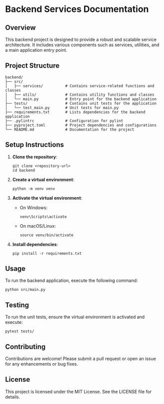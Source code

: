 # Backend Services Documentation

## Overview
This backend project is designed to provide a robust and scalable service architecture. It includes various components such as services, utilities, and a main application entry point.

## Project Structure
```
backend/
├── src/
│   ├── services/          # Contains service-related functions and classes
│   ├── utils/             # Contains utility functions and classes
│   └── main.py            # Entry point for the backend application
├── tests/                 # Contains unit tests for the application
│   └── test_main.py       # Unit tests for main.py
├── requirements.txt       # Lists dependencies for the backend application
├── .pylintrc              # Configuration for pylint
├── pyproject.toml         # Project dependencies and configurations
└── README.md              # Documentation for the project
```

## Setup Instructions
1. **Clone the repository**:
   ```
   git clone <repository-url>
   cd backend
   ```

2. **Create a virtual environment**:
   ```
   python -m venv venv
   ```

3. **Activate the virtual environment**:
   - On Windows:
     ```
     venv\Scripts\activate
     ```
   - On macOS/Linux:
     ```
     source venv/bin/activate
     ```

4. **Install dependencies**:
   ```
   pip install -r requirements.txt
   ```

## Usage
To run the backend application, execute the following command:
```
python src/main.py
```

## Testing
To run the unit tests, ensure the virtual environment is activated and execute:
```
pytest tests/
```

## Contributing
Contributions are welcome! Please submit a pull request or open an issue for any enhancements or bug fixes.

## License
This project is licensed under the MIT License. See the LICENSE file for details.